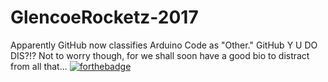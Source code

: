 # GlencoeRocketz-2017 #
Apparently GitHub now classifies Arduino Code as "Other." GitHub Y U DO DIS?!?
Not to worry though, for we shall soon have a good bio to distract from all that...
[![forthebadge](http://forthebadge.com/images/badges/you-didnt-ask-for-this.svg)](http://forthebadge.com)
